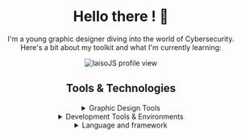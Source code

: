 <div id="header" align="center">
    <h1>Hello there ! 👋</h1>
    <p>
        I'm a young graphic designer diving into the world of Cybersecurity.<br>
        Here's a bit about my toolkit and what I'm currently learning:
    </p>
    <img src="https://komarev.com/ghpvc/?username=laisoJS&label=Profile%20views&color=25221B&style=flat" alt="laisoJS profile view" width="150"/>
    <h2>Tools & Technologies</h2>
    <details>
        <summary>Graphic Design Tools</summary>
        <a href="https://www.adobe.com/be_fr/products/photoshop.html" target="_blank">
            <img src="https://cdn-icons-png.flaticon.com/512/5968/5968520.png" alt="photoshop" width="35">
        </a>
        <a href="https://www.adobe.com/be_fr/products/illustrator.html" target="_blank">
            <img src="https://cdn-icons-png.flaticon.com/512/5968/5968472.png" alt="illustrator" width="35">
        </a>
        <a href="https://www.figma.com/" target="_blank">
             <img src="https://cdn-icons-png.flaticon.com/512/5968/5968705.png" alt="figma" width="35">
        </a>
    </details>
    <details>
        <summary>Development Tools & Environments</summary>
        <a href="https://code.visualstudio.com/" target="_blank">
            <img src="https://raw.githubusercontent.com/github/explore/bbd48b997e8d0bef63f676eca4da5e1f76487b56/topics/visual-studio-code/visual-studio-code.png" alt="visual studio code" width="35">
        </a>
        <a href="https://www.jetbrains.com/pycharm/" target="_blank">
            <img src="https://upload.wikimedia.org/wikipedia/commons/1/1d/PyCharm_Icon.svg" alt="pycharm" width="35">
        </a>
        <a href="https://www.jetbrains.com/phpstorm/" target="_blank">
            <img src="https://resources.jetbrains.com/storage/logos/web/phpstorm/phpstorm.svg" alt="phpstorm" width="35">
        </a>
        <a href="https://www.jetbrains.com/datagrip/" target="_blank">
            <img src="https://resources.jetbrains.com/storage/logos/web/datagrip/datagrip.svg" alt="datagrip" width="35">
        </a>
        <a href="https://www.wireshark.org/" target="_blank">
            <img src="https://www.wireshark.org/assets/icons/wireshark-fin.png" alt="wireshark" width="35">
        </a>
        <a href="https://github.com/torvalds/linux" target="_blank">
            <img src="https://upload.wikimedia.org/wikipedia/commons/3/35/Tux.svg" alt="linux" width="35">
        </a>
        <a href="https://insomnia.rest/" target="_blank">
            <img src="https://static-00.iconduck.com/assets.00/apps-insomnia-icon-512x512-dse2p0fm.png" alt="insomnia" width="35">
        </a>
        <a href="https://www.virtualbox.org/" target="_blank">
            <img src="https://www.virtualbox.org/favicon.ico" alt="virtualbox" width="35">
        </a>
    </details>
    <details>
        <summary>Language and framework</summary>
        <a href="https://www.javascript.com/" target="_blank">
            <img src="https://raw.githubusercontent.com/github/explore/80688e429a7d4ef2fca1e82350fe8e3517d3494d/topics/javascript/javascript.png" alt="javascript" width="35">
        </a>
        <a href="https://www.expressjs.com" target="_blank">
            <img src="https://imgs.search.brave.com/sRcCEEHJ54hpT4LFZEar7JYNsEfCEB1bhmYwGS6K0qo/rs:fit:560:320:1/g:ce/aHR0cHM6Ly91cGxv/YWQud2lraW1lZGlh/Lm9yZy93aWtpcGVk/aWEvY29tbW9ucy82/LzY0L0V4cHJlc3Nq/cy5wbmc" alt="expressJS" width="35">
        </a>
        <a href="https://python.org/" target="_blank">
            <img src="https://raw.githubusercontent.com/github/explore/80688e429a7d4ef2fca1e82350fe8e3517d3494d/topics/python/python.png" alt="python" width="35">
        </a>
        <a href="https://www.php.net/" target="_blank">
            <img src="https://www.php.net/favicon-32x32.png?v=2" alt="php" width="35">
        </a>
    </details>
</div>

